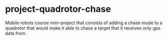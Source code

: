 project-quadrotor-chase
=======================

Mobile robots course mini-project that consists of adding a chase mode to a quadrotor that would make it able to chase a target that it receives only gps data from.
